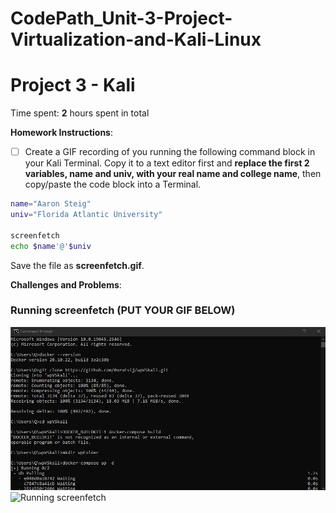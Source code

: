 # CodePath_Unit-3-Project-Virtualization-and-Kali-Linux


# Project 3 - Kali

Time spent: **2** hours spent in total

**Homework Instructions**: 

- [ ] Create a GIF recording of you running the following command block in your Kali Terminal. Copy it to a text editor first and **replace the first 2 variables, name and univ, with your real name and college name**, then copy/paste the code block into a Terminal. 

```bash
name="Aaron Steig"
univ="Florida Atlantic University"

screenfetch
echo $name'@'$univ
```

Save the file as **screenfetch.gif**.

**Challenges and Problems**: 

### Running screenfetch (PUT YOUR GIF BELOW)

<img src="screemfetch1.gif" alt="Running screenfetch">
<img src="screenfetch2.gif" alt="Running screenfetch">
